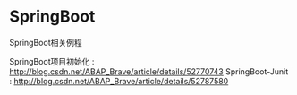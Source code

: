# SpringBoot
SpringBoot相关例程

SpringBoot项目初始化 : http://blog.csdn.net/ABAP_Brave/article/details/52770743
SpringBoot-Junit : http://blog.csdn.net/ABAP_Brave/article/details/52787580
